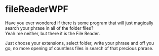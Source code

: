 # fileReaderWPF

Have you ever wondered if there is some program that will just magically search your phrase in all of the folder files?  
Yeah me neither, but there it is the File Reader.

Just choose your extensions, select folder, write your phrase and off you go, no more opening of countless files in search of that
precious phrase.
